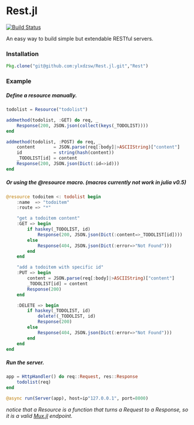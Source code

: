 Rest.jl
=============================================

[![Build Status](https://travis-ci.org/ylxdzsw/Rest.jl.svg?branch=master)](https://travis-ci.org/ylxdzsw/Rest.jl)

An easy way to build simple but extendable RESTful servers.

### Installation

```julia
Pkg.clone("git@github.com:ylxdzsw/Rest.jl.git","Rest")
```

### Example

##### Define a resource manually.

```julia
todolist = Resource("todolist")

addmethod(todolist, :GET) do req, _
    Response(200, JSON.json(collect(keys(_TODOLIST))))
end

addmethod(todolist, :POST) do req, _
    content       = JSON.parse(req[:body]|>ASCIIString)["content"]
    id            = string(hash(content))
    _TODOLIST[id] = content
    Response(200, JSON.json(Dict(:id=>id)))
end
```

##### Or using the @resource macro. (macros currently not work in julia v0.5)

```julia
@resource todoitem <: todolist begin
    :name  => "todoitem"
    :route => "*"

    "get a todoitem content"
    :GET => begin
        if haskey(_TODOLIST, id)
            Response(200, JSON.json(Dict(:content=>_TODOLIST[id])))
        else
            Response(404, JSON.json(Dict(:error=>"Not Found")))
        end
    end

    "add a todoitem with specific id"
    :PUT => begin
        content = JSON.parse(req[:body]|>ASCIIString)["content"]
        _TODOLIST[id] = content
        Response(200)
    end

    :DELETE => begin
        if haskey(_TODOLIST, id)
            delete!(_TODOLIST, id)
            Response(200)
        else
            Response(404, JSON.json(Dict(:error=>"Not Found")))
        end
    end
end
```

##### Run the server.

```julia
app = HttpHandler() do req::Request, res::Response
    todolist(req)
end

@async run(Server(app), host=ip"127.0.0.1", port=8000)
```

_notice that a Resource is a function that turns a Request to a Response, so it is a valid [Mux.jl](https://github.com/JuliaWeb/Mux.jl) endpoint._
